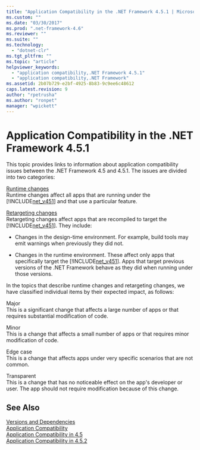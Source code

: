 ```yaml
---
title: "Application Compatibility in the .NET Framework 4.5.1 | Microsoft Docs"
ms.custom: ""
ms.date: "03/30/2017"
ms.prod: ".net-framework-4.6"
ms.reviewer: ""
ms.suite: ""
ms.technology: 
  - "dotnet-clr"
ms.tgt_pltfrm: ""
ms.topic: "article"
helpviewer_keywords: 
  - "application compatibility,.NET Framework 4.5.1"
  - "application compatibility,.NET Framework"
ms.assetid: 2b07b729-e2bf-4925-8b83-9c9ee6c48612
caps.latest.revision: 9
author: "rpetrusha"
ms.author: "ronpet"
manager: "wpickett"
---
```

# Application Compatibility in the .NET Framework 4.5.1
This topic provides links to information about application compatibility issues between the .NET Framework 4.5 and 4.5.1. The issues are divided into two categories:  
  
 [Runtime changes](../../../docs/framework/migration-guide/runtime-changes-in-the-net-framework-4-5-1.md)  
 Runtime changes affect all apps that are running under the [!INCLUDE[net_v451](../../../includes/net-v451-md.md)] and that use a particular feature.  
  
 [Retargeting changes](../../../docs/framework/migration-guide/retargeting-changes-in-the-net-framework-4-5-1.md)  
 Retargeting changes affect apps that are recompiled to target the [!INCLUDE[net_v451](../../../includes/net-v451-md.md)]. They include:  
  
-   Changes in the design-time environment. For example, build tools may emit warnings when previously they did not.  
  
-   Changes in the runtime environment. These affect only apps that specifically target the [!INCLUDE[net_v451](../../../includes/net-v451-md.md)]. Apps that target previous versions of the .NET Framework behave as they did when running under those versions.  
  
 In the topics that describe runtime changes and retargeting changes, we have classified individual items by their expected impact, as follows:  
  
 Major  
 This is a significant change that affects a large number of apps or that requires substantial modification of code.  
  
 Minor  
 This is a change that affects a small number of apps or that requires minor modification of code.  
  
 Edge case  
 This is a change that affects apps under very specific scenarios that are not common.  
  
 Transparent  
 This is a change that has no noticeable effect on the app's developer or user. The app should not require modification because of this change.  
  
## See Also  
 [Versions and Dependencies](../../../docs/framework/migration-guide/versions-and-dependencies.md)   
 [Application Compatibility](../../../docs/framework/migration-guide/application-compatibility.md)   
 [Application Compatibility in 4.5](../../../docs/framework/migration-guide/application-compatibility-in-the-net-framework-4-5.md)   
 [Application Compatibility in 4.5.2](../../../docs/framework/migration-guide/application-compatibility-in-the-net-framework-4-5-2.md)